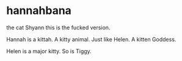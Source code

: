 # hannahbana
the cat Shyann
this is the fucked version.

Hannah is a kittah. A kitty animal. Just like Helen.  A kitten Goddess.  

Helen is a major kitty.  So is Tiggy. 
